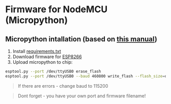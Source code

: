 # Firmware for NodeMCU (Micropython)

## Micropython intallation (based on [this manual](https://docs.micropython.org/en/latest/esp8266/tutorial/intro.html))

1. Install [requirements.txt](requirements.txt)
2. Download firmware for [ESP8266](http://micropython.org/download#esp8266)
3. Upload micropython to chip:
```bash
esptool.py --port /dev/ttyUSB0 erase_flash
esptool.py --port /dev/ttyUSB0 --baud 460800 write_flash --flash_size=detect 0 esp8266-20170108-v1.8.7.bin
```

> If there are errors - change baud to 115200

> Dont forget - you have your own port and firmware filename!

##

